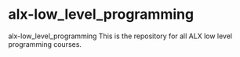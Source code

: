 # alx-low_level_programming
alx-low_level_programming
This is the repository for all ALX low level programming courses.
